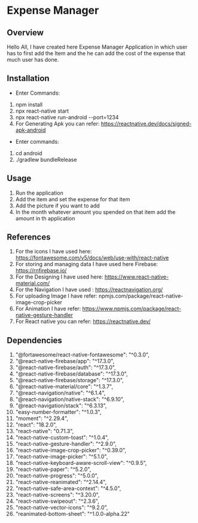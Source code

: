 # Expense Manager

## Overview
Hello All,
I have created here Expense Manager Application  in which user has to first add the Item and the he can add the cost of the expense that much user has done.

## Installation
- Enter Commands: 
1. npm install 
2. npx react-native start  
3. npx react-native run-android --port=1234
4. For Generating Apk you can refer: https://reactnative.dev/docs/signed-apk-android
- Enter commands: 
1. cd android
2. ./gradlew bundleRelease

## Usage
1. Run the application
2. Add the item and set the expense for that item
3. Add the picture if you want to add
4. In the month whatever amount you spended on that item add the amount in th application

## References
1. For the icons I have used here: https://fontawesome.com/v5/docs/web/use-with/react-native
2. For storing and managing data I have used here Firebase: https://rnfirebase.io/
3. For the Designing I have used here: https://www.react-native-material.com/
4. For the Navigation I have used : https://reactnavigation.org/
5. For uploading Image I have refer: npmjs.com/package/react-native-image-crop-picker
6. For Animation I have refer: https://www.npmjs.com/package/react-native-gesture-handler
7. For React native you can refer: https://reactnative.dev/

## Dependencies
1. "@fortawesome/react-native-fontawesome": "^0.3.0",
2. "@react-native-firebase/app": "^17.3.0",
3. "@react-native-firebase/auth": "^17.3.0",
4. "@react-native-firebase/database": "^17.3.0",
5. "@react-native-firebase/storage": "^17.3.0",
6. "@react-native-material/core": "^1.3.7",
7. "@react-navigation/native": "^6.1.4",
8. "@react-navigation/native-stack": "^6.9.10",
9. "@react-navigation/stack": "^6.3.13",
10. "easy-number-formatter": "^1.0.3",
11. "moment": "^2.29.4",
12. "react": "18.2.0",
13. "react-native": "0.71.3",
14. "react-native-custom-toast": "^1.0.4",
15. "react-native-gesture-handler": "^2.9.0",
16. "react-native-image-crop-picker": "^0.39.0",
17. "react-native-image-picker": "^5.1.0",
18. "react-native-keyboard-aware-scroll-view": "^0.9.5",
19. "react-native-paper": "^5.2.0",
20. "react-native-progress": "^5.0.0",
21. "react-native-reanimated": "^2.14.4",
22. "react-native-safe-area-context": "^4.5.0",
23. "react-native-screens": "^3.20.0",
24. "react-native-swipeout": "^2.3.6",
25. "react-native-vector-icons": "^9.2.0",
26. "reanimated-bottom-sheet": "^1.0.0-alpha.22"
